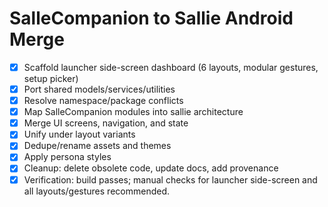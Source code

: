 # SalleCompanion to Sallie Android Merge


- [x] Scaffold launcher side-screen dashboard (6 layouts, modular gestures, setup picker)
- [x] Port shared models/services/utilities
- [x] Resolve namespace/package conflicts
- [x] Map SalleCompanion modules into sallie architecture
- [x] Merge UI screens, navigation, and state
- [x] Unify under layout variants
- [x] Dedupe/rename assets and themes
- [x] Apply persona styles
- [x] Cleanup: delete obsolete code, update docs, add provenance
- [x] Verification: build passes; manual checks for launcher side-screen and all layouts/gestures recommended.
